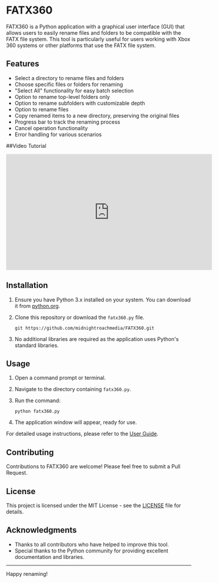 # FATX360

FATX360 is a Python application with a graphical user interface (GUI) that allows users to easily rename files and folders to be compatible with the FATX file system. This tool is particularly useful for users working with Xbox 360 systems or other platforms that use the FATX file system.

## Features

- Select a directory to rename files and folders
- Choose specific files or folders for renaming
- "Select All" functionality for easy batch selection
- Option to rename top-level folders only
- Option to rename subfolders with customizable depth
- Option to rename files
- Copy renamed items to a new directory, preserving the original files
- Progress bar to track the renaming process
- Cancel operation functionality
- Error handling for various scenarios

##Video Tutorial

<iframe width="560" height="315" src="https://www.youtube.com/embed/eiZ5bUae45E?si=Koiod_-Sy7y4_uzk" title="YouTube video player" frameborder="0" allow="accelerometer; autoplay; clipboard-write; encrypted-media; gyroscope; picture-in-picture; web-share" referrerpolicy="strict-origin-when-cross-origin" allowfullscreen></iframe>

## Installation

1. Ensure you have Python 3.x installed on your system. You can download it from [python.org](https://www.python.org/downloads/).

2. Clone this repository or download the `fatx360.py` file.

   ```
   git https://github.com/midnightroachmedia/FATX360.git
   ```

3. No additional libraries are required as the application uses Python's standard libraries.

## Usage

1. Open a command prompt or terminal.
2. Navigate to the directory containing `fatx360.py`.
3. Run the command:

   ```
   python fatx360.py
   ```

4. The application window will appear, ready for use.

For detailed usage instructions, please refer to the [User Guide](USER_GUIDE.md).

## Contributing

Contributions to FATX360 are welcome! Please feel free to submit a Pull Request.

## License

This project is licensed under the MIT License - see the [LICENSE](LICENSE) file for details.

## Acknowledgments

- Thanks to all contributors who have helped to improve this tool.
- Special thanks to the Python community for providing excellent documentation and libraries.

---

Happy renaming!

